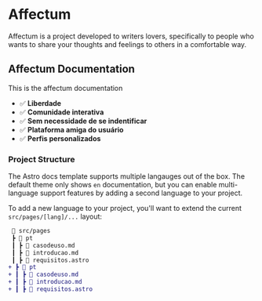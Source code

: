 # Affectum
Affectum is a project developed to writers lovers, specifically to people who wants to share your thoughts and feelings to others in a comfortable way.

## Affectum Documentation
This is the affectum documentation

- ✅ **Liberdade**
- ✅ **Comunidade interativa**
- ✅ **Sem necessidade de se indentificar**
- ✅ **Plataforma amiga do usuário**
- ✅ **Perfis personalizados**

### Project Structure

The Astro docs template supports multiple langauges out of the box. The default theme only shows `en` documentation, but you can enable multi-language support features by adding a second language to your project.

To add a new language to your project, you'll want to extend the current `src/pages/[lang]/...` layout:

```diff
 📂 src/pages
 ┣ 📂 pt
 ┃ ┣ 📜 casodeuso.md
 ┃ ┣ 📜 introducao.md
 ┃ ┣ 📜 requisitos.astro
+ ┣ 📂 pt
+ ┃ ┣ 📜 casodeuso.md
+ ┃ ┣ 📜 introducao.md
+ ┃ ┣ 📜 requisitos.astro
```
